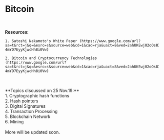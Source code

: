 # Bitcoin
<br>

**Resources**: <br>

    1. Satoshi Nakamoto's White Paper (https://www.google.com/url?sa=t&rct=j&q=&esrc=s&source=web&cd=1&cad=rja&uact=8&ved=2ahUKEwj02oOs8IXmAhWBq48KHaVRDfAQFjAAegQIARAC&url=https%3A%2F%2Fbitcoin.org%2Fbitcoin.pdf&usg=AOvVaw05-4mYD7EyyKjwcHh8i0Vw)

    2. Bitcoin and Cryptocurrency Technologies (https://www.google.com/url?sa=t&rct=j&q=&esrc=s&source=web&cd=1&cad=rja&uact=8&ved=2ahUKEwj02oOs8IXmAhWBq48KHaVRDfAQFjAAegQIARAC&url=https%3A%2F%2Fbitcoin.org%2Fbitcoin.pdf&usg=AOvVaw05-4mYD7EyyKjwcHh8i0Vw)

<br>
<br>
**Topics discussed on 25 Nov.19:**
<br>
    1. Cryptographic hash functions <br>
    2. Hash pointers <br>
    3. Digital Signatures <br>
    4. Transaction Processing <br>
    5. Blockchain Network <br>
    6. Mining <br>
<br>
More will be updated soon.